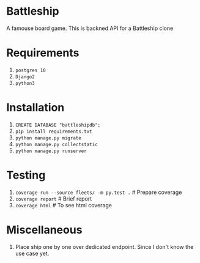 # Battleship
A famouse board game. This is backned API for a Battleship clone

# Requirements
1. `postgres 10`
1. `Django2`
1. `python3`

# Installation
1. `CREATE DATABASE "battleshipdb";`
1. `pip install requirements.txt`
1. `python manage.py migrate`
1. `python manage.py collectstatic`
1. `python manage.py runserver`

# Testing
1. `coverage run --source fleets/ -m py.test .` # Prepare coverage
1. `coverage report` # Brief report
1. `coverage html`  # To see html coverage

# Miscellaneous
1. Place ship one by one over dedicated endpoint.
 Since I don't know the use case yet.
